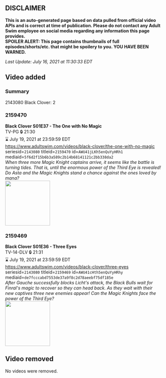 ## DISCLAIMER
**This is an auto-generated page based on data pulled from official video APIs and is correct at time of publication. Please do not contact any Adult Swim employee on social media regarding any information this page provides.**  
**SPOILER ALERT: This page contains thumbnails of full episodes/shorts/etc. that might be spoilery to you. YOU HAVE BEEN WARNED.**  

_Last Update: July 16, 2021 at 11:30:33 EDT_
## Video added
### Summary
2143080 Black Clover: 2  
### 2159470
**Black Clover S01E37 - The One with No Magic**  
TV-PG 🔒 21:30  
⌛ July 19, 2021 at 23:59:59 EDT  
https://www.adultswim.com/videos/black-clover/the-one-with-no-magic  
seriesid=`2143080` titleid=`2159470` id=`AWU41jLKh5enQuYyHRh1` mediaid=`5f6d2f15b6b3a589c2b14b68141121c2bb338da2`  
_When three more Magic Knight captains arrive, it seems like the battle is turning tides. That is, until the enormous power of the Third Eye is revealed! Do Asta and the Magic Knights stand a chance against the ones loved by mana?_  
<a href="https://i.cdn.turner.com/adultswim/big/image-upload/thumbnails/thumb-2_image-15366037148077.jpg"><img src="https://i.cdn.turner.com/adultswim/big/image-upload/thumbnails/thumb-2_image-15366037148077.jpg" height="144px" /></a>
### 2159469
**Black Clover S01E36 - Three Eyes**  
TV-14-DLV 🔒 21:31  
⌛ July 19, 2021 at 23:59:59 EDT  
https://www.adultswim.com/videos/black-clover/three-eyes  
seriesid=`2143080` titleid=`2159469` id=`AWU41cHth5enQuYyHRhy` mediaid=`de7fcccabd7553de37a9f8c2d78aeebf75df185e`  
_After Gauche successfully blocks Licht's attack, the Black Bulls wait for Finral's magic to recover so they can head back. As they wait with their new captives three new enemies appear! Can the Magic Knights face the power of the Third Eye?_  
<a href="https://i.cdn.turner.com/adultswim/big/image-upload/thumbnails/thumb-2_image-153512555803014.jpg"><img src="https://i.cdn.turner.com/adultswim/big/image-upload/thumbnails/thumb-2_image-153512555803014.jpg" height="144px" /></a>
## Video removed
No videos were removed.  
